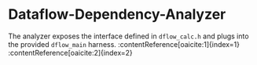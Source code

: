 # Dataflow-Dependency-Analyzer
The analyzer exposes the interface defined in `dflow_calc.h` and plugs into the provided `dflow_main` harness. :contentReference[oaicite:1]{index=1} :contentReference[oaicite:2]{index=2}
